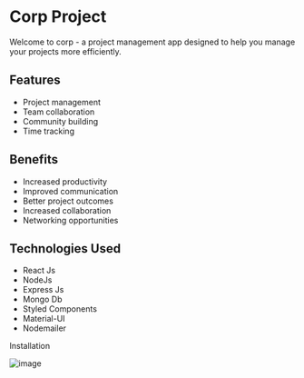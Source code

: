 # Corp Project
Welcome to corp - a project management app designed to help you manage your projects more efficiently.

## Features
- Project management
- Team collaboration
- Community building
- Time tracking

## Benefits
- Increased productivity
- Improved communication
- Better project outcomes
- Increased collaboration
- Networking opportunities


## Technologies Used
- React Js
- NodeJs
- Express Js
- Mongo Db
- Styled Components
- Material-UI
- Nodemailer

Installation

![image](https://user-images.githubusercontent.com/64485885/234916413-96296f13-fe4b-4cc4-b215-e72bd7c27928.png)

